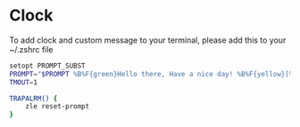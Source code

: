 # Clock
To add clock and custom message to your terminal, please add this to your ~/.zshrc file 
```bash
setopt PROMPT_SUBST
PROMPT="$PROMPT %B%F{green}Hello there, Have a nice day! %B%F{yellow}[%D{%L:%M:%S}] %f%b"
TMOUT=1

TRAPALRM() {
    zle reset-prompt
}

```
